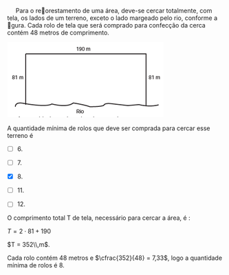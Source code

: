 

     Para o reorestamento de uma área, deve-se cercar totalmente, com tela, os lados de um terreno, exceto o lado margeado pelo rio, conforme a gura. Cada rolo de tela que será comprado para confecção da cerca contém 48 metros de comprimento.

![](2c5fa642-ba5a-26b8-de5e-0ffb8a809e1c.png)

A quantidade mínima de rolos que deve ser comprada para cercar esse terreno é



- [ ] 6\.
- [ ] 7\.
- [x] 8\.
- [ ] 11\.
- [ ] 12\.


O comprimento total T de tela, necessário para cercar a área, é :

$T = 2 \cdot 81 + 190$

$T = 352\\,m$.

Cada rolo contém 48 metros e $\cfrac{352}{48} = 7,33$, logo a quantidade mínima de rolos é 8.

 
